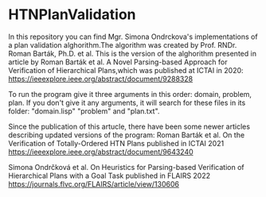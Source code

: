 # HTNPlanValidation
In this repository you can find Mgr. Simona Ondrckova's implementations of a plan validation alghorithm.The algorithm was created by Prof. RNDr. Roman Barták, Ph.D. et al. This is the version of the alghorithm presented in article by Roman Barták et al. A Novel Parsing-based Approach for Verification of Hierarchical Plans,which was published at ICTAI in 2020: https://ieeexplore.ieee.org/abstract/document/9288328

To run the program give it three arguments in this order: domain, problem, plan.
If you don't give it any arguments, it will search for these files in its folder: "domain.lisp" "problem" and "plan.txt". 

Since the publication of this artucle, there have been some newer articles describing updated versions of the program:
Roman Barták et al. On the Verification of Totally-Ordered HTN Plans published in ICTAI 2021 https://ieeexplore.ieee.org/abstract/document/9643240

Simona Ondrčková et al. On Heuristics for Parsing-based Verification of Hierarchical Plans with a Goal Task published in FLAIRS 2022 https://journals.flvc.org/FLAIRS/article/view/130606
